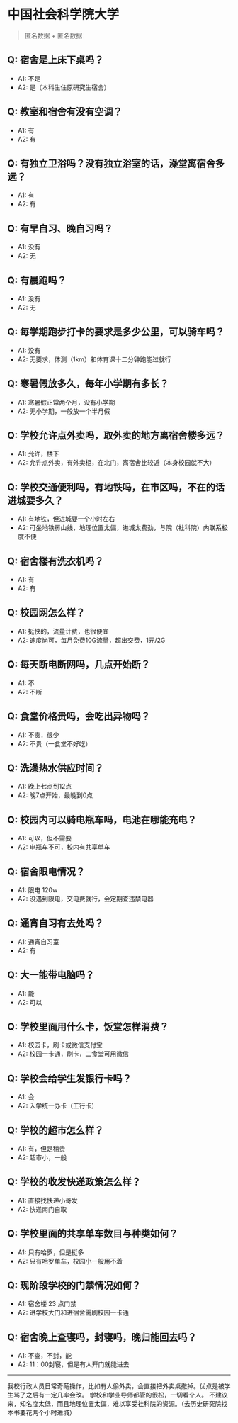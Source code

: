 # 中国社会科学院大学
> 匿名数据 + 匿名数据
## Q: 宿舍是上床下桌吗？
- A1: 不是
- A2: 是（本科生住原研究生宿舍）
## Q: 教室和宿舍有没有空调？
- A1: 有
- A2: 有
## Q: 有独立卫浴吗？没有独立浴室的话，澡堂离宿舍多远？
- A1: 有
- A2: 有
## Q: 有早自习、晚自习吗？
- A1: 没有
- A2: 无
## Q: 有晨跑吗？
- A1: 没有
- A2: 无
## Q: 每学期跑步打卡的要求是多少公里，可以骑车吗？
- A1: 没有
- A2: 无要求，体测（1km）和体育课十二分钟跑能过就行
## Q: 寒暑假放多久，每年小学期有多长？
- A1: 寒暑假正常两个月，没有小学期
- A2: 无小学期，一般放一个半月假
## Q: 学校允许点外卖吗，取外卖的地方离宿舍楼多远？
- A1: 允许，楼下
- A2: 允许点外卖，有外卖柜，在北门，离宿舍比较近（本身校园就不大）
## Q: 学校交通便利吗，有地铁吗，在市区吗，不在的话进城要多久？
- A1: 有地铁，但进城要一个小时左右
- A2: 可坐地铁房山线，地理位置太偏，进城太费劲，与院（社科院）内联系极度不便
## Q: 宿舍楼有洗衣机吗？
- A1: 有
- A2: 有
## Q: 校园网怎么样？
- A1: 挺快的，流量计费，也很便宜
- A2: 速度尚可，每月免费10G流量，超出交费，1元/2G
## Q: 每天断电断网吗，几点开始断？
- A1: 不
- A2: 不断
## Q: 食堂价格贵吗，会吃出异物吗？
- A1: 不贵，很少
- A2: 不贵（一食堂不好吃）
## Q: 洗澡热水供应时间？
- A1: 晚上七点到12点
- A2: 晚7点开始，最晚到0点
## Q: 校园内可以骑电瓶车吗，电池在哪能充电？
- A1: 可以，但不需要
- A2: 电瓶车不可，校内有共享单车
## Q: 宿舍限电情况？
- A1: 限电 120w
- A2: 没遇到限电，交电费就行，会定期查违禁电器
## Q: 通宵自习有去处吗？
- A1: 通宵自习室
- A2: 有
## Q: 大一能带电脑吗？
- A1: 能
- A2: 可以
## Q: 学校里面用什么卡，饭堂怎样消费？
- A1: 校园卡，刷卡或微信支付宝
- A2: 校园一卡通，刷卡，二食堂可用微信
## Q: 学校会给学生发银行卡吗？
- A1: 会
- A2: 入学统一办卡（工行卡）
## Q: 学校的超市怎么样？
- A1: 有，但是稍贵
- A2: 超市小，一般
## Q: 学校的收发快递政策怎么样？
- A1: 直接找快递小哥发
- A2: 快递南门自取
## Q: 学校里面的共享单车数目与种类如何？
- A1: 只有哈罗，但是挺多
- A2: 只有哈罗单车，校园小一般用不着
## Q: 现阶段学校的门禁情况如何？
- A1: 宿舍楼 23 点门禁
- A2: 进学校大门和进宿舍需刷校园一卡通
## Q: 宿舍晚上查寝吗，封寝吗，晚归能回去吗？
- A1: 不查，不封，能
- A2: 11：00封寝，但是有人开门就能进去
***
我校行政人员日常奇葩操作，比如有人偷外卖，会直接把外卖桌撤掉。优点是被学生骂了之后有一定几率会改。
学校和学业导师都管的很松，一切看个人。
不建议来，知名度太低，而且地理位置太偏，难以享受社科院的资源。（去历史研究院找本书要花两个小时进城）